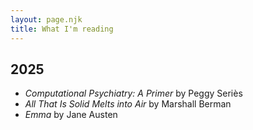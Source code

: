 ```yaml
---
layout: page.njk
title: What I'm reading
---
```

## 2025

- *Computational Psychiatry: A Primer* by Peggy Seriès
- *All That Is Solid Melts into Air* by Marshall Berman
- *Emma* by Jane Austen
